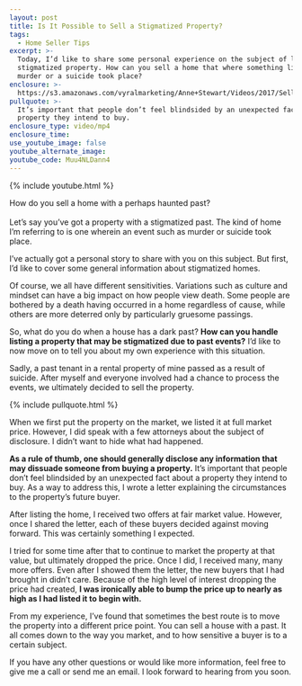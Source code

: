 ```yaml
---
layout: post
title: Is It Possible to Sell a Stigmatized Property?
tags:
  - Home Seller Tips
excerpt: >-
  Today, I’d like to share some personal experience on the subject of listing a
  stigmatized property. How can you sell a home that where something like a
  murder or a suicide took place?
enclosure: >-
  https://s3.amazonaws.com/vyralmarketing/Anne+Stewart/Videos/2017/Selling+a+Home+With+a+Past+-+Oregon+Real+Estate+Agent.mp4
pullquote: >-
  It’s important that people don’t feel blindsided by an unexpected fact about a
  property they intend to buy.
enclosure_type: video/mp4
enclosure_time:
use_youtube_image: false
youtube_alternate_image:
youtube_code: Muu4NLDann4
---
```



{% include youtube.html %}

How do you sell a home with a perhaps haunted past?<br><br>Let’s say you’ve got a property with a stigmatized past. The kind of home I’m referring to is one wherein an event such as murder or suicide took place.

I’ve actually got a personal story to share with you on this subject. But first, I’d like to cover some general information about stigmatized homes.

Of course, we all have different sensitivities. Variations such as culture and mindset can have a big impact on how people view death. Some people are bothered by a death having occurred in a home regardless of cause, while others are more deterred only by particularly gruesome passings.

So, what do you do when a house has a dark past? **How can you handle listing a property that may be stigmatized due to past events?** I’d like to now move on to tell you about my own experience with this situation.

Sadly, a past tenant in a rental property of mine passed as a result of suicide. After myself and everyone involved had a chance to process the events, we ultimately decided to sell the property.

{% include pullquote.html %}

When we first put the property on the market, we listed it at full market price. However, I did speak with a few attorneys about the subject of disclosure. I didn’t want to hide what had happened.

**As a rule of thumb, one should generally disclose any information that may dissuade someone from buying a property.** It’s important that people don’t feel blindsided by an unexpected fact about a property they intend to buy. As a way to address this, I wrote a letter explaining the circumstances to the property’s future buyer.

After listing the home, I received two offers at fair market value. However, once I shared the letter, each of these buyers decided against moving forward. This was certainly something I expected.

I tried for some time after that to continue to market the property at that value, but ultimately dropped the price. Once I did, I received many, many more offers. Even after I showed them the letter, the new buyers that I had brought in didn’t care. Because of the high level of interest dropping the price had created, **I was ironically able to bump the price up to nearly as high as I had listed it to begin with.**

From my experience, I’ve found that sometimes the best route is to move the property into a different price point. You can sell a house with a past. It all comes down to the way you market, and to how sensitive a buyer is to a certain subject.

If you have any other questions or would like more information, feel free to give me a call or send me an email. I look forward to hearing from you soon.